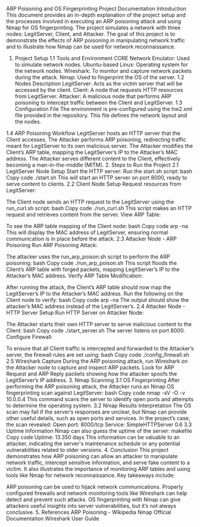 ARP Poisoning and OS Fingerprinting Project Documentation
Introduction
This document provides an in-depth explanation of the project setup and the processes involved in executing an ARP poisoning attack and using Nmap for OS fingerprinting. The project simulates a network with three nodes: LegitServer, Client, and Attacker. The goal of this project is to demonstrate the effects of ARP poisoning in manipulating network traffic and to illustrate how Nmap can be used for network reconnaissance.

1. Project Setup
1.1 Tools and Environment
CORE Network Emulator: Used to simulate network nodes.
Ubuntu-based Linux: Operating system for the network nodes.
Wireshark: To monitor and capture network packets during the attack.
Nmap: Used to fingerprint the OS of the server.
1.2 Nodes Description
LegitServer: Acts as the victim server that will be accessed by the client.
Client: A node that requests HTTP resources from LegitServer.
Attacker: A malicious node that performs ARP poisoning to intercept traffic between the Client and LegitServer.
1.3 Configuration File
The environment is pre-configured using the hw2.xml file provided in the repository. This file defines the network layout and the nodes.

1.4 ARP Poisoning Workflow
LegitServer hosts an HTTP server that the Client accesses.
The Attacker performs ARP poisoning, redirecting traffic meant for LegitServer to its own malicious server.
The Attacker modifies the Client’s ARP table, mapping the LegitServer’s IP to the Attacker’s MAC address.
The Attacker serves different content to the Client, effectively becoming a man-in-the-middle (MITM).
2. Steps to Run the Project
2.1 LegitServer Node Setup
Start the HTTP server:
Run the start.sh script:
bash
Copy code
./start.sh
This will start an HTTP server on port 8000, ready to serve content to clients.
2.2 Client Node Setup
Request resources from LegitServer:

The Client node sends an HTTP request to the LegitServer using the run_curl.sh script:
bash
Copy code
./run_curl.sh
This script makes an HTTP request and retrieves content from the server.
View ARP Table:

To see the ARP table mapping of the Client node:
bash
Copy code
arp -na
This will display the MAC address of LegitServer, ensuring normal communication is in place before the attack.
2.3 Attacker Node - ARP Poisoning
Run ARP Poisoning Attack:

The attacker uses the run_arp_poison.sh script to perform the ARP poisoning:
bash
Copy code
./run_arp_poison.sh
This script floods the Client’s ARP table with forged packets, mapping LegitServer’s IP to the Attacker’s MAC address.
Verify ARP Table Modification:

After running the attack, the Client’s ARP table should now map the LegitServer’s IP to the Attacker’s MAC address. Run the following on the Client node to verify:
bash
Copy code
arp -na
The output should show the attacker’s MAC address instead of the LegitServer’s.
2.4 Attacker Node - HTTP Server Setup
Run HTTP Server on Attacker Node:

The Attacker starts their own HTTP server to serve malicious content to the Client:
bash
Copy code
./start_server.sh
The server listens on port 8000.
Configure Firewall:

To ensure that all Client traffic is intercepted and forwarded to the Attacker’s server, the firewall rules are set using:
bash
Copy code
./config_firewall.sh
2.5 Wireshark Capture
During the ARP poisoning attack, run Wireshark on the Attacker node to capture and inspect ARP packets.
Look for ARP Request and ARP Reply packets showing how the attacker spoofs the LegitServer’s IP address.
3. Nmap Scanning
3.1 OS Fingerprinting
After performing the ARP poisoning attack, the Attacker runs an Nmap OS fingerprinting scan against LegitServer:
bash
Copy code
nmap -sV -O -v 10.0.0.4
This command scans the server to identify open ports and attempts to determine the operating system.
3.2 Nmap Results Interpretation
The OS scan may fail if the server’s responses are unclear, but Nmap can provide other useful details, such as open ports and services.
In the project’s case, the scan revealed:
Open port: 8000/tcp
Service: SimpleHTTPServer 0.6
3.3 Uptime Information
Nmap can also guess the uptime of the server:
makefile
Copy code
Uptime: 13.350 days
This information can be valuable to an attacker, indicating the server's maintenance schedule or any potential vulnerabilities related to older versions.
4. Conclusion
This project demonstrates how ARP poisoning can allow an attacker to manipulate network traffic, intercept sensitive information, and serve fake content to a victim. It also illustrates the importance of monitoring ARP tables and using tools like Nmap for network reconnaissance. Key takeaways include:

ARP poisoning can be used to hijack network communications.
Properly configured firewalls and network monitoring tools like Wireshark can help detect and prevent such attacks.
OS fingerprinting with Nmap can give attackers useful insights into server vulnerabilities, but it’s not always conclusive.
5. References
ARP Poisoning - Wikipedia
Nmap Official Documentation
Wireshark User Guide

